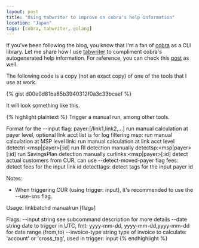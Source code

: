 ```yaml
---
layout: post
title: "Using tabwriter to improve on cobra's help information"
location: "Japan"
tags: [cobra, tabwriter, golang]
---
```


If you've been following the blog, you know that I'm a fan of [cobra](https://github.com/spf13/cobra) as a CLI library. Let me share how I use [tabwriter](https://golang.org/pkg/text/tabwriter/) to compliment cobra's autogenerated help information. For reference, you can check this [post](https://blog.hawkhai.com/blog/2017/12/01/golang-cobra-glog) as well.

The following code is a copy (not an exact copy) of one of the tools that I use at work.

{% gist d00e0d81ba85b3940312f0a3c33bcaef %}

It will look something like this.

{% highlight plaintext %}
Trigger a manual run, among other tools.

Format for the --input flag:
  payer:<id>[/link1,link2,...]     run manual calculation at payer level, optional link acct list is for log filtering
  msp:<id>                         run manual calculation at MSP level
  link:<id>                        run manual calculation at link acct level
  detectri:<msp|payer>[:id]        run RI detection manually
  detectsp:<msp|payer>[:id]        run SavingsPlan detection manually
  curlinks:<msp|payer>[:id]        detect actual customers from CUR, can use --detect-moved-payer flag
  fees:<id>                        detect fees for the input link id
  detecttags:<id>                  detect tags for the input payer id

Notes:
  * When triggering CUR (using trigger: input), it's recommended to use the --use-sns flag.

Usage:
  linkbatchd manualrun [flags]

Flags:
      --input string              see subcommand description for more details
      --date string               date to trigger in UTC, fmt: yyyy-mm-dd, yyyy-mm-dd,yyyy-mm-dd for date range (from,to)
      --invoice-type string       type of invoice to calculate: 'account' or 'cross_tag', used in trigger: input
{% endhighlight %}
